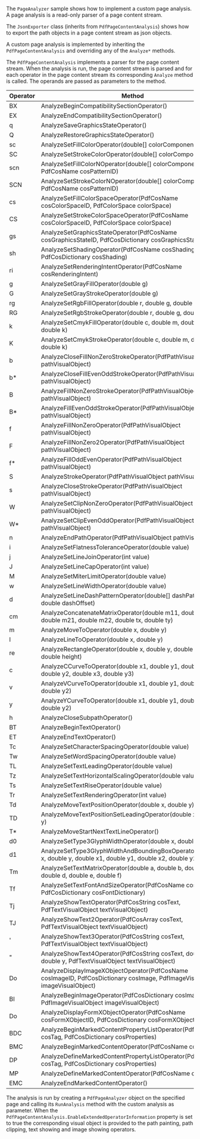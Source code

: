 The `PageAnalyzer` sample shows how to implement a custom page analysis. A page analysis is a read-only parser of a page content stream. 

The `JsonExporter` class (inherits from `PdfPageContentAnalysis`) shows how to export the path objects in a page content stream as json objects.

A custom page analysis is implemented by inheriting the `PdfPageContentAnalysis` and overriding any of the `Analyze*` methods.

The `PdfPageContentAnalysis` implements a parser for the page content stream. When the analysis is run, the page content stream is parsed and for each operator in the page content stream its corresponding `Analyze` method is called. The operands are passed as parameters to the method.

|Operator|Method|
|---|---|
| BX | AnalyzeBeginCompatibilitySectionOperator() |
| EX | AnalyzeEndCompatibilitySectionOperator() |
| q| AnalyzeSaveGraphicsStateOperator() |
| Q | AnalyzeRestoreGraphicsStateOperator() |
| sc | AnalyzeSetFillColorOperator(double[] colorComponents) |
| SC | AnalyzeSetStrokeColorOperator(double[] colorComponents) |
| scn | AnalyzeSetFillColorNOperator(double[] colorComponents, PdfCosName cosPatternID) |
| SCN | AnalyzeSetStrokeColorNOperator(double[] colorComponents, PdfCosName cosPatternID) |
| cs | AnalyzeSetFillColorSpaceOperator(PdfCosName cosColorSpaceID, PdfColorSpace colorSpace) |
| CS | AnalyzeSetStrokeColorSpaceOperator(PdfCosName cosColorSpaceID, PdfColorSpace colorSpace) |
| gs | AnalyzeSetGraphicsStateOperator(PdfCosName cosGraphicsStateID, PdfCosDictionary cosGraphicsState) |
| sh | AnalyzeSetShadingOperator(PdfCosName cosShadingID, PdfCosDictionary cosShading) |
| ri | AnalyzeSetRenderingIntentOperator(PdfCosName cosRenderingIntent) |
| g | AnalyzeSetGrayFillOperator(double g) |
| G | AnalyzeSetGrayStrokeOperator(double g) |
| rg | AnalyzeSetRgbFillOperator(double r, double g, double b) |
| RG | AnalyzeSetRgbStrokeOperator(double r, double g, double b) |
| k | AnalyzeSetCmykFillOperator(double c, double m, double y, double k) |
| K | AnalyzeSetCmykStrokeOperator(double c, double m, double y, double k) |
| b| AnalyzeCloseFillNonZeroStrokeOperator(PdfPathVisualObject pathVisualObject) |
| b\* | AnalyzeCloseFillEvenOddStrokeOperator(PdfPathVisualObject pathVisualObject) |
| B | AnalyzeFillNonZeroStrokeOperator(PdfPathVisualObject pathVisualObject) |
| B\* | AnalyzeFillEvenOddStrokeOperator(PdfPathVisualObject pathVisualObject) |
| f | AnalyzeFillNonZeroOperator(PdfPathVisualObject pathVisualObject) |
| F | AnalyzeFillNonZero2Operator(PdfPathVisualObject pathVisualObject) |
| f\* | AnalyzeFillOddEvenOperator(PdfPathVisualObject pathVisualObject) |
| S | AnalyzeStrokeOperator(PdfPathVisualObject pathVisualObject) |
| s | AnalyzeCloseStrokeOperator(PdfPathVisualObject pathVisualObject) |
| W | AnalyzeSetClipNonZeroOperator(PdfPathVisualObject pathVisualObject) |
| W\* | AnalyzeSetClipEvenOddOperator(PdfPathVisualObject pathVisualObject) |
| n | AnalyzeEndPathOperator(PdfPathVisualObject pathVisualObject) |
| i | AnalyzeSetFlatnessToleranceOperator(double value) |
| j | AnalyzeSetLineJoinOperator(int value) |
| J | AnalyzeSetLineCapOperator(int value) |
| M | AnalyzeSetMiterLimitOperator(double value) |
| w | AnalyzeSetLineWidthOperator(double value) |
| d | AnalyzeSetLineDashPatternOperator(double[] dashPattern, double dashOffset) |
| cm | AnalyzeConcatenateMatrixOperator(double m11, double m12, double m21, double m22, double tx, double ty) |
| m | AnalyzeMoveToOperator(double x, double y) |
| l | AnalyzeLineToOperator(double x, double y) |
| re | AnalyzeRectangleOperator(double x, double y, double width, double height) |
| c | AnalyzeCCurveToOperator(double x1, double y1, double x2, double y2, double x3, double y3) |
| v | AnalyzeVCurveToOperator(double x1, double y1, double x2, double y2) |
| y | AnalyzeYCurveToOperator(double x1, double y1, double x2, double y2) |
| h | AnalyzeCloseSubpathOperator() |
| BT | AnalyzeBeginTextOperator() |
| ET | AnalyzeEndTextOperator() |
| Tc | AnalyzeSetCharacterSpacingOperator(double value) |
| Tw | AnalyzeSetWordSpacingOperator(double value) |
| TL | AnalyzeSetTextLeadingOperator(double value) |
| Tz | AnalyzeSetTextHorizontalScalingOperator(double value) |
| Ts | AnalyzeSetTextRiseOperator(double value) |
| Tr | AnalyzeSetTextRenderingOperator(int value) |
| Td | AnalyzeMoveTextPositionOperator(double x, double y) |
| TD | AnalyzeMoveTextPositionSetLeadingOperator(double x, double y) |
| T\* | AnalyzeMoveStartNextTextLineOperator() |
| d0 | AnalyzeSetType3GlyphWidthOperator(double x, double y) |
| d1 | AnalyzeSetType3GlyphWidthAndBoundingBoxOperator(double x, double y, double x1, double y1, double x2, double y2) |
| Tm | AnalyzeSetTextMatrixOperator(double a, double b, double c, double d, double e, double f) |
| Tf | AnalyzeSetTextFontAndSizeOperator(PdfCosName cosFontID, PdfCosDictionary cosFontDictionary) |
| Tj | AnalyzeShowTextOperator(PdfCosString cosText, PdfTextVisualObject textVisualObject) |
| TJ | AnalyzeShowText2Operator(PdfCosArray cosText, PdfTextVisualObject textVisualObject) |
| ' | AnalyzeShowText3Operator(PdfCosString cosText, PdfTextVisualObject textVisualObject) |
| " | AnalyzeShowText4Operator(PdfCosString cosText, double x, double y, PdfTextVisualObject textVisualObject) |
| Do | AnalyzeDisplayImageXObjectOperator(PdfCosName cosImageID, PdfCosDictionary cosImage, PdfImageVisualObject imageVisualObject) |
| BI | AnalyzeBeginImageOperator(PdfCosDictionary cosImage, PdfImageVisualObject imageVisualObject) |
| Do | AnalyzeDisplayFormXObjectOperator(PdfCosName cosFormXObjectID, PdfCosDictionary cosFormXObject) |
| BDC |AnalyzeBeginMarkedContentPropertyListOperator(PdfCosName cosTag, PdfCosDictionary cosProperties) |
| BMC | AnalyzeBeginMarkedContentOperator(PdfCosName cosTag) |
| DP | AnalyzeDefineMarkedContentPropertyListOperator(PdfCosName cosTag, PdfCosDictionary cosProperties) |
| MP | AnalyzeDefineMarkedContentOperator(PdfCosName cosTag) |
| EMC | AnalyzeEndMarkedContentOperator() |

The analysis is run by creating a `PdfPageAnalyzer` object on the specified page and calling its `RunAnalysis` method with the custom analysis as parameter.
When the `PdfPageContentAnalysis.EnableExtendedOperatorInformation` property is set to true the corresponding visual object is provided to the path painting, path clipping, text showing and image showing operators.